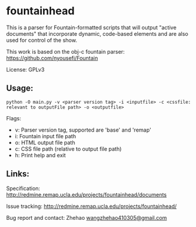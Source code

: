# fountainhead

This is a parser for Fountain-formatted scripts that will output "active documents" that incorporate dynamic, code-based elements and are also used for control of the show. 

This work is based on the obj-c fountain parser: https://github.com/nyousefi/Fountain

License: GPLv3

## Usage:
    python -O main.py -v <parser version tag> -i <inputfile> -c <cssfile: relevant to outputFile path> -o <outputfile>
    
Flags:
* v: Parser version tag, supported are 'base' and 'remap'
* i: Fountain input file path
* o: HTML output file path
* c: CSS file path (relative to output file path)
* h: Print help and exit
    
## Links:
Specification: http://redmine.remap.ucla.edu/projects/fountainhead/documents

Issue tracking: http://redmine.remap.ucla.edu/projects/fountainhead/

Bug report and contact: Zhehao <wangzhehao410305@gmail.com>

